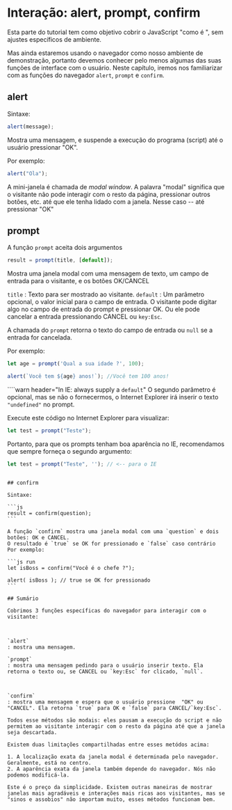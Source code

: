 # Interação: alert, prompt, confirm

Esta parte do tutorial tem como objetivo cobrir o JavaScript  "como é ", sem ajustes específicos de ambiente.

Mas ainda estaremos usando o navegador como nosso ambiente de demonstração, portanto devemos conhecer pelo menos algumas das suas funções de interface com o usuário. Neste capítulo, iremos nos familiarizar com as funções do navegador `alert`, `prompt` e `confirm`.

## alert

Sintaxe:

```js
alert(message);
```

Mostra uma mensagem, e suspende a execução do programa (script) até o usuário pressionar "OK".

Por exemplo:

```js run
alert("Ola");
```

A mini-janela é chamada de *modal window*. A palavra "modal" significa que o visitante não pode interagir com o resto da página, pressionar outros botões, etc. até que ele tenha lidado com a janela. Nesse caso -- até pressionar "OK"

## prompt

A função `prompt`  aceita dois argumentos

```js no-beautify
result = prompt(title, [default]);
```

Mostra uma janela modal com uma mensagem de texto, um campo de entrada para o visitante, e os botões OK/CANCEL

`title`
: Texto para ser mostrado ao visitante.
`default`
: Um parâmetro opcional, o valor inicial para o campo de entrada.
O visitante pode digitar algo no campo de entrada do prompt e pressionar OK. Ou ele pode cancelar a entrada pressionando CANCEL ou `key:Esc`.



A chamada do `prompt` retorna o texto do campo de entrada ou `null` se a entrada for cancelada.

Por exemplo:

```js run
let age = prompt('Qual a sua idade ?', 100);

alert(`Você tem ${age} anos!`); //Você tem 100 anos!
```

````warn header="In IE: always supply a `default`"
O segundo parâmetro é opcional, mas se não o fornecermos, o Internet Explorer irá inserir o texto `"undefined"` no prompt.

Execute este código no Internet Explorer para visualizar:

```js run
let test = prompt("Teste");
```

Portanto, para que os prompts tenham boa aparência no IE, recomendamos que sempre forneça o segundo argumento:

```js run
let test = prompt("Teste", ''); // <-- para o IE
```
````

## confirm

Sintaxe:

```js
result = confirm(question);
```

A função `confirm` mostra uma janela modal com uma `question` e dois botões: OK e CANCEL.
O resultado é `true` se OK for pressionado e `false` caso contrário
Por exemplo:

```js run
let isBoss = confirm("Você é o chefe ?");

alert( isBoss ); // true se OK for pressionado
```

## Sumário

Cobrimos 3 funções específicas do navegador para interagir com o visitante:



`alert`
: mostra uma mensagem.

`prompt`
: mostra uma mensagem pedindo para o usuário inserir texto. Ela retorna o texto ou, se CANCEL ou `key:Esc` for clicado, `null`.



`confirm`
: mostra uma mensagem e espera que o usuário pressione  "OK" ou "CANCEL". Ela retorna `true` para OK e `false` para CANCEL/`key:Esc`.

Todos esse métodos são modais: eles pausam a execução do script e não permitem ao visitante interagir com o resto da página até que a janela seja descartada.

Existem duas limitações compartilhadas entre esses metódos acima:

1. A localização exata da janela modal é determinada pelo navegador. Geralmente, está no centro.
2. A aparência exata da janela também depende do navegador. Nós não podemos modificá-la.

Este é o preço da simplicidade. Existem outras maneiras de mostrar janelas mais agradáveis e interações mais ricas aos visitantes, mas se "sinos e assobios" não importam muito, esses métodos funcionam bem.